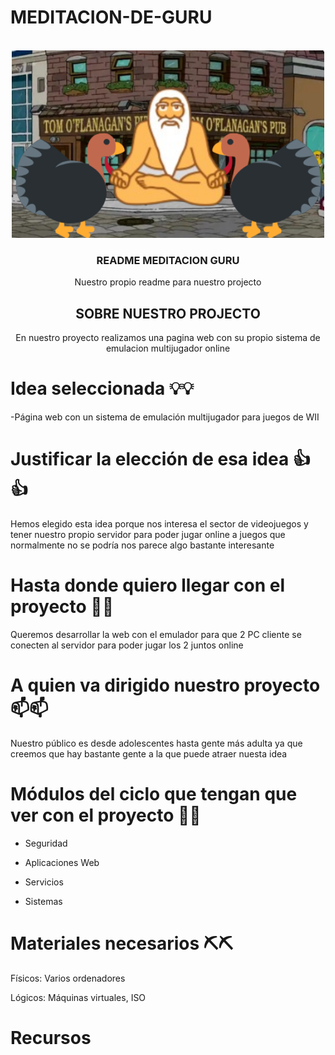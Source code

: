 # MEDITACION-DE-GURU
<!-- Improved compatibility of back to top link: See: https://github.com/othneildrew/Best-README-Template/pull/73 -->
<a id="readme-top"></a>
<!--
*** Thanks for checking out the Best-README-Template. If you have a suggestion
*** that would make this better, please fork the repo and create a pull request
*** or simply open an issue with the tag "enhancement".
*** Don't forget to give the project a star!
*** Thanks again! Now go create something AMAZING! :D
-->



<!-- PROJECT SHIELDS -->
<!--
*** I'm using markdown "reference style" links for readability.
*** Reference links are enclosed in brackets [ ] instead of parentheses ( ).
*** See the bottom of this document for the declaration of the reference variables
*** for contributors-url, forks-url, etc. This is an optional, concise syntax you may use.
*** https://www.markdownguide.org/basic-syntax/#reference-style-links
-->




<!-- PROJECT LOGO -->
<br />
<div align="center">
  <a href="https://github.com/S0gt/MEDITACION-DE-GURU/blob/main/logo.png?raw=true">
    <img src="logo.png" alt="Logo" width="500" height="300">
  </a>

  <h3 align="center">README MEDITACION GURU</h3>

  <p align="center">
    Nuestro propio readme para nuestro projecto


<!-- SOBRE NUESTRO PROJECTO -->
## SOBRE NUESTRO PROJECTO


En nuestro proyecto realizamos una pagina web con su propio sistema de emulacion multijugador online

<div align="left">

# Idea seleccionada 💡💡

-Página web con un sistema de emulación multijugador para juegos de WII 

 

# Justificar la elección de esa idea 👍👍

Hemos elegido esta idea porque nos interesa el sector de videojuegos y tener nuestro propio servidor para poder jugar online a juegos que normalmente no se podría nos parece algo bastante interesante 

 

# Hasta donde quiero llegar con el proyecto 🏁🏁

Queremos desarrollar la web con el emulador para que 2 PC cliente se conecten al servidor para poder jugar los 2 juntos online 

 

# A quien va dirigido nuestro proyecto 📫📫

Nuestro público es desde adolescentes hasta gente más adulta ya que creemos que hay bastante gente a la que puede atraer nuesta idea 

 

# Módulos del ciclo que tengan que ver con el proyecto 📜📜

- Seguridad  

- Aplicaciones Web 

- Servicios 

- Sistemas 

 

 

# Materiales necesarios ⛏️⛏️

 Físicos: Varios ordenadores 

 Lógicos: Máquinas virtuales, ISO  

 

 

# Recursos 
